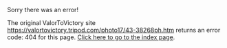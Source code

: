 

Sorry there was an error!

The original ValorToVictory site https://valortovictory.tripod.com/photo17/43-38268ph.htm returns an error code: 404 for this page. [Click here to go to the index page](../index.md).